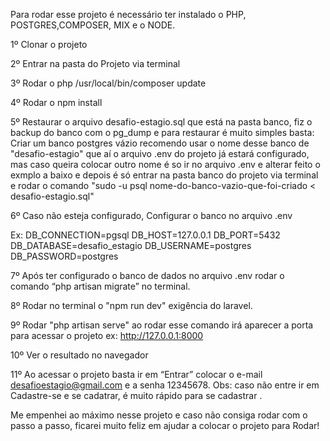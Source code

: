 Para rodar esse projeto é necessário ter instalado o PHP, POSTGRES,COMPOSER, MIX e o NODE.

1º Clonar o projeto

2º Entrar na pasta do Projeto via terminal

3º Rodar o php /usr/local/bin/composer update

4º Rodar o npm install

5º Restaurar o arquivo desafio-estagio.sql que está na pasta banco, fiz o backup do banco com o pg_dump e para restaurar é muito simples basta:
Criar um banco postgres vázio recomendo usar o nome desse banco de "desafio-estagio" que aí o arquivo .env do projeto já estará configurado, mas caso queira colocar outro nome é so ir no arquivo .env e alterar feito o exmplo a baixo e depois é só entrar na pasta banco do projeto via terminal e rodar o comando "sudo -u psql nome-do-banco-vazio-que-foi-criado < desafio-estagio.sql"

6º Caso não esteja configurado, Configurar o banco no arquivo .env

Ex: DB_CONNECTION=pgsql DB_HOST=127.0.0.1 DB_PORT=5432 DB_DATABASE=desafio_estagio DB_USERNAME=postgres DB_PASSWORD=postgres

7º Após ter configurado o banco de dados no arquivo .env rodar o comando “php artisan migrate” no terminal.

8º Rodar no terminal o "npm run dev" exigência do laravel.

9º Rodar "php artisan serve" ao rodar esse comando irá aparecer a porta para acessar o projeto ex: http://127.0.0.1:8000 

10º Ver o resultado no navegador

11º Ao acessar o projeto basta ir em “Entrar” colocar o e-mail desafioestagio@gmail.com e a senha 12345678. Obs: caso não entre ir em Cadastre-se e se cadatrar, é muito rápido para se cadastrar .

Me empenhei ao máximo nesse projeto e caso não consiga rodar com o passo a passo, ficarei muito feliz em ajudar a colocar o projeto para Rodar!
